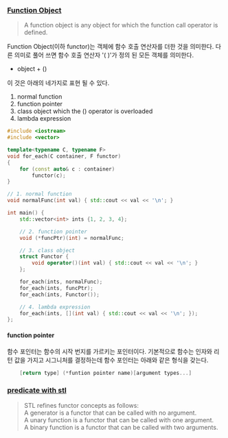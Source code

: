 ### [Function Object][1]
> A function object is any object for which the function call operator is defined.  

Function Object(이하 functor)는 객체에 함수 호출 연산자를 더한 것을 의미한다. 다른 의미로 풀어 
쓰면 함수 호출 연산자 '( )'가 정의 된 모든 객체를 의미한다.  

- object + () 

이 것은 아래의 네가지로 표현 될 수 있다.

1. normal function
2. function pointer
3. class object which the () operator is overloaded
4. lambda expression

```cpp
#include <iostream>
#include <vector>

template<typename C, typename F>
void for_each(C container, F functor)
{
	for (const auto& c : container)
		functor(c);
}

// 1. normal function
void normalFunc(int val) { std::cout << val << '\n'; }

int main() {
	std::vector<int> ints {1, 2, 3, 4};

	// 2. function pointer
	void (*funcPtr)(int) = normalFunc;

	// 3. class object
	struct Functor {
		void operator()(int val) { std::cout << val << '\n'; }
	};

	for_each(ints, normalFunc);
	for_each(ints, funcPtr);
	for_each(ints, Functor()); 

	// 4. lambda expression
	for_each(ints, [](int val) { std::cout << val << '\n'; });
};
```
#### function pointer
함수 포인터는 함수의 시작 번지를 가르키는 포인터이다. 기본적으로 함수는 인자와 리턴 값을 가지고 
시그니처를 결정하는데 함수 포인터는 아래와 같은 형식을 갖는다.

```cpp
    [return type] (*funtion pointer name)[argument types...]
```

### [predicate with stl][2]
> STL refines functor concepts as follows:  
> A generator is a functor that can be called with no argument.  
> A unary function is a functor that can be called with one argument.  
> A binary function is a functor that can be called with two arguments.  

[1]:http://en.cppreference.com/w/cpp/utility/functional
[2]:http://www.bogotobogo.com/cplusplus/functors.php
